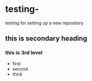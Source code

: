 # testing-
testing for setting up a new repository
## this is secondary heading
### this is 3rd level
* first
* second
* third
